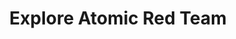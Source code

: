 ---
title: Explore Atomic Red Team
description: Atomic Red Team™ is library of tests mapped to the MITRE ATT&CK framework. Security teams can use Atomic Red Team to quickly, portably, and reproducibly test their environments.
url: https://atomicredteam.io/atomics/
image:
    # url: '/assets/images/cafe.png'
    # alt: 'Cafe'
tags: ['advisory', 'threat-intelligence']
pubDate: 2023-11-09
draft: false
---